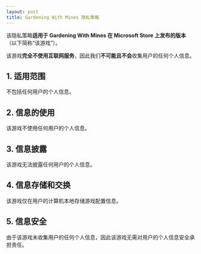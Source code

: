 ```yaml
---
layout: post
title: Gardening With Mines 隐私策略
---
```


该隐私策略**适用于 Gardening With Mines 在 Microsoft Store 上发布的版本**（以下简称“该游戏”）。

该游戏**完全不使用互联网服务**，因此我们**不可能且不会**收集用户的任何个人信息。

## 1. 适用范围
不包括任何用户的个人信息。

## 2. 信息的使用
该游戏不使用任何用户的个人信息。

## 3. 信息披露
该游戏无法披露任何用户的个人信息。

## 4. 信息存储和交换
该游戏仅在用户的计算机本地存储游戏配置信息。

## 5. 信息安全
由于该游戏未收集用户的任何个人信息，因此该游戏无需对用户的个人信息安全承担责任。
